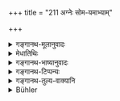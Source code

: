 +++
title = "211 अग्नेः सोम-यमाभ्याम्"

+++

<details><summary>गङ्गानथ-मूलानुवादः</summary>

Having at fir st brought about the satisfaction of Agni and Soma-Yama by the offering of sacrificial food, he should afterwards satisfy, according to rule, the Pitṛs.—(211).
</details>

<details><summary>मेधातिथिः</summary>

यद् अग्नौ कर्तव्यं तद् उच्यते । **अग्नेः** चतुर्थ्यर्थे षष्ठी । अग्निर् एका देवता । **सोमयमाभ्याम्** इति द्वन्द्वस्य देवतात्वम् अग्नीषोमवत् । अनयोर् देवतयोर् **आदित आप्यायनं हविर्दानेन कृत्वा पश्चात् संतर्पयेत् पितॄन्** । पिण्डनिर्वपणं ब्राह्मणभोजनं च कुर्याद् इत्य् अर्थः । गृह्ये त्व् अन्या देवताः समाम्नाताः । येषां गृह्यं नास्ति तेषाम् इदं देवतावचनम् । **आप्यायनं** पोषणम् । "हविषा देवताः पुष्यन्ति" इत्य् अर्थवादः ॥ ३.२०१ ॥
</details>

<details><summary>गङ्गानथ-भाष्यानुवादः</summary>

It is now described what is to be done in the Fire.

The Genitive in ‘*agneḥ*’ has the sense of the Dative;

Agni is one deity, and Soma-Yama conjointly form one conjunct deity;
just like Agni-Soma.

Of these two deities, ‘*having brought about at first, the
satisfaction*, *by the offering of sacrificial food, he should
afterwards satisfy the Pitṛs*.’ That is, he should offer balls of food
and feed the Brāhmaṇas.

In the *Gṛhyasūtra*, other deities have been prescribed; so that the
deities mentioned in the present text are for those who have no
*Gṛhyasūtra* of their own.

‘*Satisfaction*’ *stands* for *sustenance*. That gods are sustained by
sacrificial food, is a laudatory exaggertion.—(211).
</details>

<details><summary>गङ्गानथ-टिप्पन्यः</summary>

This verse is quoted in *Hemādri* (Śrāddha, p. 1353), which adds the
following notes:—The meaning is that ‘after having made offerings to (1)
Agni, (2) Soma and (3) Yama, one should satisfy the Fathers who are
present in the person of the invited Brāhmaṇas’;—according to the
explanation given by Medhātithi and Harihara, we have only two deities
here—(1) Agni and (2) the joint deity Soma-Yama; and the genitive ending
in ‘*agneḥ*’ has the sense of the Dative, and this conjoint deity is to
be accepted only by those in whose *Gṛhya* such a joint deity is
mentioned. Our view is that the two, Soma and Yama, are to be treated
separately, not jointly, as is clear from the reading
‘*agnisomayamānāñca*’ adopted by some *Nibandhas*.
</details>

<details><summary>गङ्गानथ-तुल्य-वाक्यानि</summary>

*Baudhāyana* (2.8.7).—(See under 209.)

*Āśvalāyana Gṛhyasūtra* (4.8.4).—‘Then he pours the oblation into fire,
as declared before.’
</details>

<details><summary>Bühler</summary>

211	Having first, according to the rule, performed, as a means of protecting (the Sraddha), oblations to Agni, to Soma, and to Yama, let him afterwards satisfy the manes by a gift of sacrificial food.
</details>
